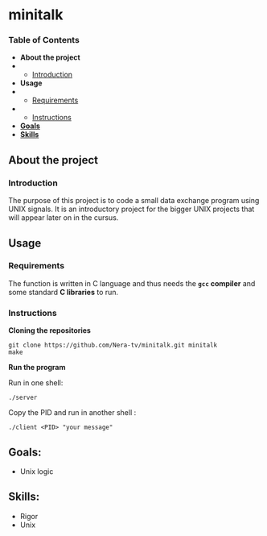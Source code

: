# minitalk

### Table of Contents
* **About the project**
* * [Introduction](#introduction)
* **Usage**
* * [Requirements](#requirements)
* * [Instructions](#instructions)
* [**Goals**](#goals)
* [**Skills**](#skills)

## About the project

### Introduction

The purpose of this project is to code a small data exchange program using UNIX signals. It is an introductory project for the bigger UNIX projects that will appear later on in the cursus.

## Usage

### Requirements

The function is written in C language and thus needs the  **`gcc`  compiler**  and some standard  **C libraries**  to run.

### Instructions

**Cloning the repositories**

```shell
git clone https://github.com/Nera-tv/minitalk.git minitalk
make
```
**Run the program**

Run in one shell: 
```shell
./server
```
Copy the PID and run in another shell :

```shell
./client <PID> "your message"
```

## Goals:

-	Unix logic

## Skills:

- Rigor  
- Unix
